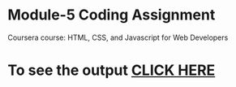 
# Module-5 Coding Assignment

Coursera course: HTML, CSS, and Javascript for Web Developers

# To see the output [CLICK HERE](https://github.com/laaleh/Module-5-assignment/index.html)
